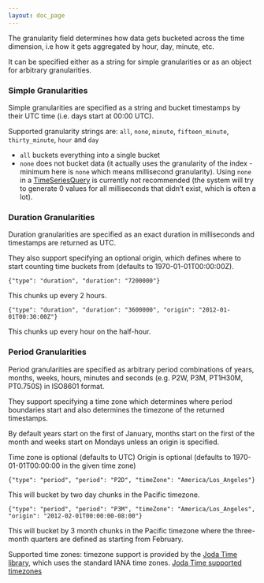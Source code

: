 ```yaml
---
layout: doc_page
---
```

The granularity field determines how data gets bucketed across the time dimension, i.e how it gets aggregated by hour, day, minute, etc.

It can be specified either as a string for simple granularities or as an object for arbitrary granularities.

### Simple Granularities

Simple granularities are specified as a string and bucket timestamps by their UTC time (i.e. days start at 00:00 UTC).

Supported granularity strings are: `all`, `none`, `minute`, `fifteen_minute`, `thirty_minute`, `hour` and `day`

* `all` buckets everything into a single bucket
* `none` does not bucket data (it actually uses the granularity of the index - minimum here is `none` which means millisecond granularity). Using `none` in a [TimeSeriesQuery](TimeSeriesQuery.html) is currently not recommended (the system will try to generate 0 values for all milliseconds that didn’t exist, which is often a lot).

### Duration Granularities

Duration granularities are specified as an exact duration in milliseconds and timestamps are returned as UTC.

They also support specifying an optional origin, which defines where to start counting time buckets from (defaults to 1970-01-01T00:00:00Z).

```
{"type": "duration", "duration": "7200000"}
```

This chunks up every 2 hours.

```
{"type": "duration", "duration": "3600000", "origin": "2012-01-01T00:30:00Z"}
```

This chunks up every hour on the half-hour.

### Period Granularities

Period granularities are specified as arbitrary period combinations of years, months, weeks, hours, minutes and seconds (e.g. P2W, P3M, PT1H30M, PT0.750S) in ISO8601 format.

They support specifying a time zone which determines where period boundaries start and also determines the timezone of the returned timestamps.

By default years start on the first of January, months start on the first of the month and weeks start on Mondays unless an origin is specified.

Time zone is optional (defaults to UTC)
Origin is optional (defaults to 1970-01-01T00:00:00 in the given time zone)

```
{"type": "period", "period": "P2D", "timeZone": "America/Los_Angeles"}
```

This will bucket by two day chunks in the Pacific timezone.

```
{"type": "period", "period": "P3M", "timeZone": "America/Los_Angeles", "origin": "2012-02-01T00:00:00-08:00"}
```

This will bucket by 3 month chunks in the Pacific timezone where the three-month quarters are defined as starting from February.

Supported time zones: timezone support is provided by the [Joda Time library](http://www.joda.org), which uses the standard IANA time zones. [Joda Time supported timezones](http://joda-time.sourceforge.net/timezones.html)
